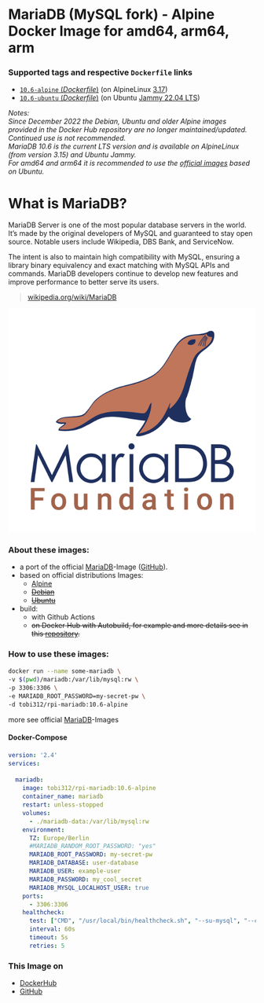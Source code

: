 # MariaDB (MySQL fork) - Alpine Docker Image for amd64, arm64, arm 

### Supported tags and respective `Dockerfile` links
-	[`10.6-alpine` (*Dockerfile*)](https://github.com/Tob1asDocker/rpi-mariadb/blob/master/alpine.10_6.Dockerfile) (on AlpineLinux [3.17](https://pkgs.alpinelinux.org/package/v3.17/main/armhf/mariadb))
-	[`10.6-ubuntu` (*Dockerfile*)](https://github.com/Tob1asDocker/rpi-mariadb/blob/master/ubuntu.10_6.Dockerfile) (on Ubuntu [Jammy 22.04 LTS](https://packages.ubuntu.com/search?keywords=mariadb-server))
    
*Notes:  
Since December 2022 the Debian, Ubuntu and older Alpine images provided in the Docker Hub repository are no longer maintained/updated. Continued use is not recommended.  
MariaDB 10.6 is the current LTS version and is available on AlpineLinux (from version 3.15) and Ubuntu Jammy.  
For amd64 and arm64 it is recommended to use the [official images](https://hub.docker.com/_/mariadb) based on Ubuntu.* 

# What is MariaDB?

MariaDB Server is one of the most popular database servers in the world. It’s made by the original developers of MySQL and guaranteed to stay open source. Notable users include Wikipedia, DBS Bank, and ServiceNow.

The intent is also to maintain high compatibility with MySQL, ensuring a library binary equivalency and exact matching with MySQL APIs and commands. MariaDB developers continue to develop new features and improve performance to better serve its users.

> [wikipedia.org/wiki/MariaDB](https://en.wikipedia.org/wiki/MariaDB)

![logo](https://raw.githubusercontent.com/docker-library/docs/master/mariadb/logo.png)

### About these images:
* a port of the official [MariaDB](https://hub.docker.com/_/mariadb)-Image ([GitHub](https://github.com/MariaDB/mariadb-docker)).
* based on official distributions Images: 
  * [Alpine](https://hub.docker.com/_/alpine)
  * ~~[Debian](https://hub.docker.com/_/debian)~~
  * ~~[Ubuntu](https://hub.docker.com/_/ubuntu)~~
* build:
  * with Github Actions
  * ~~on Docker Hub with Autobuild, for example and more details see in this [repository](https://github.com/Tob1asDocker/dockerhubhooksexample).~~

### How to use these images:

```sh 
docker run --name some-mariadb \
-v $(pwd)/mariadb:/var/lib/mysql:rw \
-p 3306:3306 \
-e MARIADB_ROOT_PASSWORD=my-secret-pw \
-d tobi312/rpi-mariadb:10.6-alpine 
```

more see official [MariaDB](https://hub.docker.com/_/mariadb)-Images

#### Docker-Compose

```yaml
version: '2.4'
services:

  mariadb:
    image: tobi312/rpi-mariadb:10.6-alpine
    container_name: mariadb
    restart: unless-stopped
    volumes:
      - ./mariadb-data:/var/lib/mysql:rw
    environment:
      TZ: Europe/Berlin
      #MARIADB_RANDOM_ROOT_PASSWORD: "yes"
      MARIADB_ROOT_PASSWORD: my-secret-pw
      MARIADB_DATABASE: user-database
      MARIADB_USER: example-user
      MARIADB_PASSWORD: my_cool_secret
      MARIADB_MYSQL_LOCALHOST_USER: true
    ports:
      - 3306:3306
    healthcheck:
      test: ["CMD", "/usr/local/bin/healthcheck.sh", "--su-mysql", "--connect", "--innodb_initialized"]
      interval: 60s
      timeout: 5s
      retries: 5
```

### This Image on
* [DockerHub](https://hub.docker.com/r/tobi312/rpi-mariadb/)
* [GitHub](https://github.com/Tob1asDocker/rpi-mariadb)
